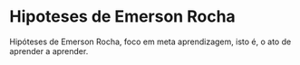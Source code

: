 # Hipoteses de Emerson Rocha
Hipóteses de Emerson Rocha, foco em meta aprendizagem, isto é, o ato de aprender a aprender.